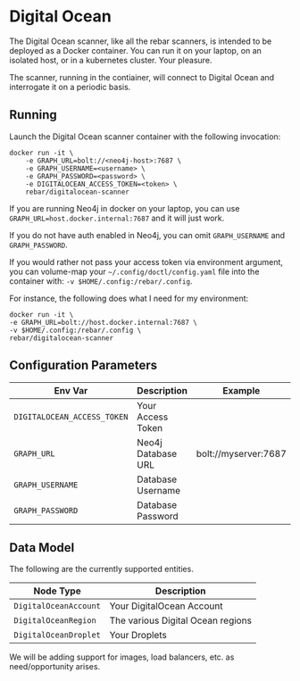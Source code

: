 # Digital Ocean

The Digital Ocean scanner, like all the rebar scanners, is intended to be deployed as a Docker container.  You can run it on your laptop, on an isolated host, or in a kubernetes cluster.  Your pleasure.

The scanner, running in the contiainer, will connect to Digital Ocean and interrogate it on a periodic basis.

## Running

Launch the Digital Ocean scanner container with the following invocation:

```shell
docker run -it \
    -e GRAPH_URL=bolt://<neo4j-host>:7687 \
    -e GRAPH_USERNAME=<username> \
    -e GRAPH_PASSWORD=<password> \
    -e DIGITALOCEAN_ACCESS_TOKEN=<token> \
    rebar/digitalocean-scanner
```

If you are running Neo4j in docker on your laptop, you can use `GRAPH_URL=host.docker.internal:7687` and it will just work.  

If you do not have auth enabled in Neo4j, you can omit `GRAPH_USERNAME` and `GRAPH_PASSWORD`.

If you would rather not pass your access token via environment argument, you can volume-map your `~/.config/doctl/config.yaml` file into the container with: `-v $HOME/.config:/rebar/.config`.

For instance, the following does what I need for my environment:

```shell
docker run -it \
-e GRAPH_URL=bolt://host.docker.internal:7687 \
-v $HOME/.config:/rebar/.config \
rebar/digitalocean-scanner
```
## Configuration Parameters

| Env Var | Description | Example |
|------|------|------|
| `DIGITALOCEAN_ACCESS_TOKEN` | Your Access Token |
| `GRAPH_URL` | Neo4j Database URL | bolt://myserver:7687 |
| `GRAPH_USERNAME` | Database Username | |
| `GRAPH_PASSWORD` | Database Password

## Data Model

The following are the currently supported entities. 

| Node Type | Description | 
|-----------|---------|
| `DigitalOceanAccount` | Your DigitalOcean Account |
| `DigitalOceanRegion` | The various Digital Ocean regions |
| `DigitalOceanDroplet` | Your Droplets |

We will be adding support for images, load balancers, etc. as need/opportunity arises.



